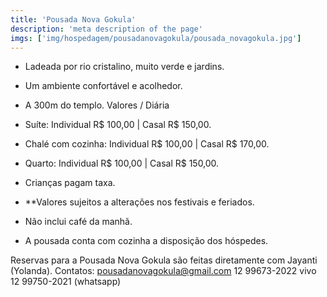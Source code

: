 ```yaml
---
title: 'Pousada Nova Gokula'
description: 'meta description of the page'
imgs: ['img/hospedagem/pousadanovagokula/pousada_novagokula.jpg']
---
```

- Ladeada por rio cristalino, muito verde e jardins.
- Um ambiente confortável e acolhedor.
- A 300m do templo.
Valores / Diária
- Suíte: Individual R$ 100,00 | Casal R$ 150,00.
- Chalé com cozinha: Individual R$ 100,00 | Casal R$ 170,00.
- Quarto: Individual R$ 100,00 | Casal R$ 150,00.
- Crianças pagam taxa.
- **Valores sujeitos a alterações nos festivais e feriados.
- Não inclui café da manhã.

- A pousada conta com cozinha a disposição dos hóspedes.

Reservas para a Pousada Nova Gokula são feitas diretamente com Jayanti (Yolanda).
Contatos:
pousadanovagokula@gmail.com
12 99673-2022 vivo
12 99750-2021 (whatsapp)